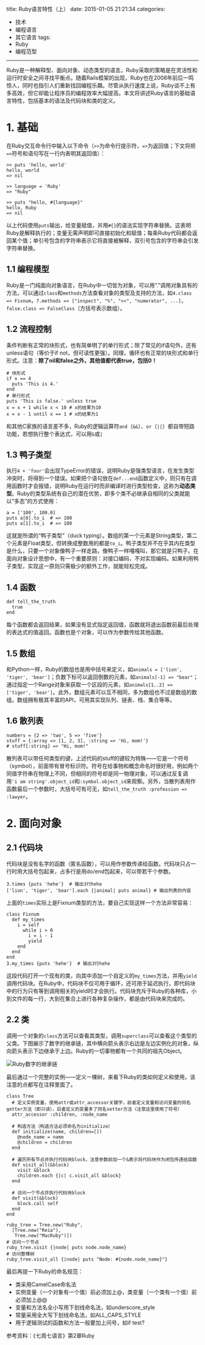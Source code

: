 title: Ruby语言特性（上）
date: 2015-01-05 21:21:34
categories:
- 技术
- 编程语言
- 其它语言
tags:
- Ruby
- 编程范型
---
Ruby是一种解释型、面向对象、动态类型的语言。Ruby采取的策略是在灵活性和运行时安全之间寻找平衡点。随着Rails框架的出现，Ruby也在2006年前后一鸣惊人，同时也指引人们重新找回编程乐趣。尽管从执行速度上说，Ruby谈不上有多高效，但它却能让程序员的编程效率大幅提高。本文将讲述Ruby语言的基础语言特性，包括基本的语法及代码块和类的定义。

<!-- more -->

# 1. 基础

在Ruby交互命令行中输入以下命令（`>>`为命令行提示符，`=>`为返回值；下文将把`=>`符号和语句写在一行内表明其返回值）：

    >> puts 'hello, world'
    hello, world
    => nil

    >> language = 'Ruby'
    => "Ruby"

    >> puts "hello, #{language}"
    hello, Ruby
    => nil

以上代码使用`puts`输出，给变量赋值，并用`#{}`的语法实现字符串替换。这表明Ruby是解释执行的；变量无需声明即可直接初始化和赋值；每条Ruby代码都会返回某个值；单引号包含的字符串表示它将直接被解释，双引号包含的字符串会引发字符串替换。

## 1.1 编程模型

Ruby是一门纯面向对象语言，在Ruby中一切皆为对象，可以用“.”调用对象具有的方法，可以通过`class`和`methods`方法查看对象的类型及支持的方法，如`4.class => Fixnum`，`7.methods => ["inspect", "%", "<<", "numerator", ...]`，`false.class => FalseClass`（方括号表示数组）。

## 1.2 流程控制

条件判断有正常的块形式，也有简单明了的单行形式；除了常见的if语句外，还有unless语句（等价于if not，但可读性更强）。同理，循环也有正常的块形式和单行形式。注意：**除了nil和false之外，其他值都代表true，包括0！**

    # 块形式
    if x == 4
      puts 'This is 4.'
    end
    # 单行形式
    puts 'This is false.' unless true
    x = x + 1 while x < 10 # x的结果为10
    x = x - 1 until x == 1 # x的结果为1

和其他C家族的语言差不多，Ruby的逻辑运算符`and`（`&&`）、`or`（`||`）都自带短路功能，若想执行整个表达式，可以用`&`或`|`

## 1.3 鸭子类型

执行`4 + 'four'`会出现TypeError的错误，说明Ruby是强类型语言，在发生类型冲突时，将得到一个错误。如果把个语句放在`def...end`函数定义中，则只有在调用函数时才会报错，说明Ruby在运行时而非编译时进行类型检查，这称为**动态类型**。Ruby的类型系统有自己的潜在优势，即多个类不必继承自相同的父类就能以“多态”的方式使用：

    a = ['100', 100.0]
    puts a[0].to_i  # => 100
    puts a[1].to_i  # => 100

这就是所谓的“鸭子类型”（duck typing）。数组的第一个元素是String类型，第二个元素是Float类型，但转换成整数用的都是`to_i`。鸭子类型并不在乎其内在类型是什么，只要一个对象像鸭子一样走路，像鸭子一样嘎嘎叫，那它就是只鸭子。在面向对象设计思想中，有一个重要原则：对接口编码，不对实现编码。如果利用鸭子类型，实现这一原则只需极少的额外工作，就能轻松完成。

## 1.4 函数

    def tell_the_truth
      true
    end

每个函数都会返回结果，如果没有显式指定返回值，函数就将退出函数前最后处理的表达式的值返回。函数也是个对象，可以作为参数传给其他函数。

## 1.5 数组

和Python一样，Ruby的数组也是用中括号来定义，如`animals = ['lion', 'tiger', 'bear']`；负数下标可以返回倒数的元素，如`animals[-1] => "bear"`；通过指定一个Range对象来获取一个区段的元素，如`animals[1..2] => ['tiger', 'bear']`。此外，数组元素可以互不相同，多为数组也不过是数组的数组。数组拥有极其丰富的API，可用其实现队列、链表、栈、集合等等。

## 1.6 散列表

    numbers = {2 => 'two', 5 => 'five'}
    stuff = {:array => [1, 2, 3], :string => 'Hi, mom!'}
    # stuff[:string] => "Hi, mom!"

散列表可以带任何类型的键，上述代码的stuff的键较为特殊——它是一个符号（symbol），前面带有冒号标识符。符号在给事物和概念命名时很好用，例如两个同值字符串在物理上不同，但相同的符号却是同一物理对象，可以通过反复调用`'i am string'.object_id`和`:symbol.object_id`来观察。另外，当散列表用作函数最后一个参数时，大括号可有可无，如`tell_the_truth :profession => :lawyer`。

# 2. 面向对象

## 2.1 代码块

代码块是没有名字的函数（匿名函数），可以用作参数传递给函数。代码块只占一行时用大括号包起来，占多行是用do/end包起来，可以带若干个参数。

    3.times {puts 'hehe'}  # 输出3行hehe
    ['lion', 'tiger', 'bear'].each {|animal| puts animal} # 输出列表的内容

上面的`times`实际上是Fixnum类型的方法，要自己实现这样一个方法非常容易：

    class Fixnum
      def my_times
        i = self
          while i > 0
            i = i - 1
            yield
        end
      end
    end
    3.my_times {puts 'hehe'}  # 输出3行hehe

这段代码打开一个现有的类，向其中添加一个自定义的`my_times`方法，并用`yield`调用代码块。在Ruby中，代码块不仅可用于循环，还可用于延迟执行，即代码块中的行为只有等到调用相关的yield时才会执行。代码块充斥于Ruby的各种库，小到文件的每一行，大到在集合上进行各种复杂操作，都是由代码块来完成的。

## 2.2 类

调用一个对象的`class`方法可以查看其类型，调用`superclass`可以查看这个类型的父类。下图展示了数字的继承链，其中横向箭头表示右边是左边实例化的对象，纵向箭头表示下边继承于上边。Ruby的一切事物都有一个共同的祖先Object。

![Ruby数字的继承链](http://raytaylorlin-blog.oss-cn-shenzhen.aliyuncs.com/image/Script/Ruby数字的继承链.png)

最后通过一个完整的实例——定义一棵树，来看下Ruby的类如何定义和使用，该注意的点都写在注释里面了。

    class Tree
      # 定义实例变量，使用attr或attr_accessor关键字，前者定义变量和访问变量的同名getter方法（即只读），后者定义的变量多了同名setter方法（注意这里使用了符号）
      attr_accessor :children, :node_name

      # 构造方法（构造方法必须命名为initialize）
      def initialize(name, children=[])
        @node_name = name
        @children = children
      end

      # 遍历所有节点并执行代码块block，注意参数前加一个&表示将代码块作为闭包传递给函数
      def visit_all(&block)
        visit &block
        children.each {|c| c.visit_all &block}
      end

      # 访问一个节点并执行代码块block
      def visit(&block)
        block.call self
      end
    end

    ruby_tree = Tree.new("Ruby", 
      [Tree.new("Reia"),
       Tree.new("MacRuby")])
    # 访问一个节点
    ruby_tree.visit {|node| puts node.node_name}
    # 访问整棵树
    ruby_tree.visit_all {|node| puts "Node: #{node.node_name}"}

最后再提一下Ruby的命名规范：

* 类采用CamelCase命名法
* 实例变量（一个对象有一个值）前必须加上@，类变量（一个类有一个值）前必须加上@@
* 变量和方法名全小写用下划线命名法，如underscore_style
* 常量采用全大写下划线命名法，如ALL_CAPS_STYLE
* 用于逻辑测试的函数和方法一般要加上问号，如if test?


参考资料：《七周七语言》第2章Ruby